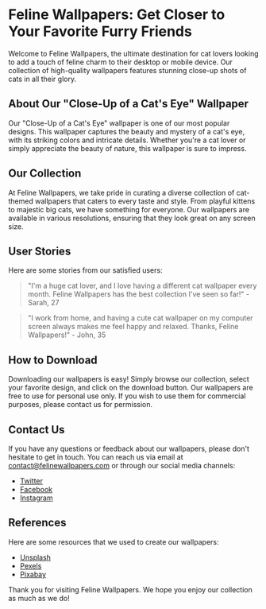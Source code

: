 <!--
Write me content for website with wallpaper which alt text is:

"A close-up of a cat’s eye"

The name/title of the page should not be 1:1 copy of the alt text but rather a real content of the website which is using this wallpaper.

- Use markdown format
- Start with the heading
- The content should look like a real website
- Include real sections like references, contact, user stories, etc. use things relevant to the page purpose.
- Feel free to use structure like headings, bullets, numbering, blockquotes, paragraphs, horizontal lines, etc.
- You can use formatting like bold or _italic_
- You can include UTF-8 emojis
- Links should be only #hash anchors (and you can refer to the document itself)
- Do not include images
-->

<!--font:Montserrat-->

# Feline Wallpapers: Get Closer to Your Favorite Furry Friends

Welcome to Feline Wallpapers, the ultimate destination for cat lovers looking to add a touch of feline charm to their desktop or mobile device. Our collection of high-quality wallpapers features stunning close-up shots of cats in all their glory.

## About Our "Close-Up of a Cat's Eye" Wallpaper

Our "Close-Up of a Cat's Eye" wallpaper is one of our most popular designs. This wallpaper captures the beauty and mystery of a cat's eye, with its striking colors and intricate details. Whether you're a cat lover or simply appreciate the beauty of nature, this wallpaper is sure to impress.

## Our Collection

At Feline Wallpapers, we take pride in curating a diverse collection of cat-themed wallpapers that caters to every taste and style. From playful kittens to majestic big cats, we have something for everyone. Our wallpapers are available in various resolutions, ensuring that they look great on any screen size.

## User Stories

Here are some stories from our satisfied users:

> "I'm a huge cat lover, and I love having a different cat wallpaper every month. Feline Wallpapers has the best collection I've seen so far!" - Sarah, 27

> "I work from home, and having a cute cat wallpaper on my computer screen always makes me feel happy and relaxed. Thanks, Feline Wallpapers!" - John, 35

## How to Download

Downloading our wallpapers is easy! Simply browse our collection, select your favorite design, and click on the download button. Our wallpapers are free to use for personal use only. If you wish to use them for commercial purposes, please contact us for permission.

## Contact Us

If you have any questions or feedback about our wallpapers, please don't hesitate to get in touch. You can reach us via email at [contact@felinewallpapers.com](mailto:contact@felinewallpapers.com) or through our social media channels:

-   [Twitter](#)
-   [Facebook](#)
-   [Instagram](#)

## References

Here are some resources that we used to create our wallpapers:

-   [Unsplash](https://unsplash.com/)
-   [Pexels](https://www.pexels.com/)
-   [Pixabay](https://pixabay.com/)

Thank you for visiting Feline Wallpapers. We hope you enjoy our collection as much as we do!
